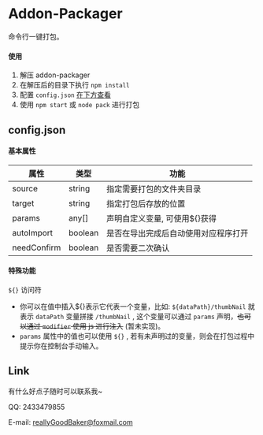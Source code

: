 # Addon-Packager

命令行一键打包。



#### 使用

1. 解压 addon-packager
2. 在解压后的目录下执行 ` npm install `
3. 配置 ` config.json ` <a href="#config">在下方查看</a>
4. 使用 ` npm start ` 或 ` node pack `  进行打包 





## config.json<div id="config"></div>



#### 基本属性

| 属性        | 类型    | 功能                                 |
| ----------- | ------- | ------------------------------------ |
| source      | string  | 指定需要打包的文件夹目录             |
| target      | string  | 指定打包后存放的位置                 |
| params      | any[]   | 声明自定义变量, 可使用${}获得        |
| autoImport  | boolean | 是否在导出完成后自动使用对应程序打开 |
| needConfirm | boolean | 是否需要二次确认                     |



#### 特殊功能

` ${} ` 访问符

* 你可以在值中插入${}表示它代表一个变量，比如: ` ${dataPath}/thumbNail ` 就表示 ` dataPath ` 变量拼接 ` /thumbNail ` , 这个变量可以通过 ` params ` 声明，<del>也可以通过 ` modifier ` 使用 js 进行注入</del> (暂未实现)。
* ` params ` 属性中的值也可以使用 `${}` , 若有未声明过的变量，则会在打包过程中提示你在控制台手动输入。





## Link

有什么好点子随时可以联系我~

QQ: 2433479855

E-mail: reallyGoodBaker@foxmail.com
